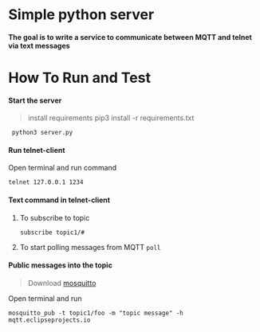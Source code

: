 # Simple python server


#### The goal is to write a service to communicate between MQTT and telnet via text messages


# How To Run and Test

#### Start the server 
> install requirements
> pip3 install -r requirements.txt

``` python3 server.py```

#### Run telnet-client

Open terminal and run command

```telnet 127.0.0.1 1234```


#### Text command in telnet-client

1. To subscribe to topic

    ```subscribe topic1/#```

2. To start polling messages from MQTT
   ```poll```


#### Public messages into the topic

> Download [mosquitto](https://mosquitto.org/ "Title")

Open terminal and run 

```mosquitto_pub -t topic1/foo -m "topic message" -h mqtt.eclipseprojects.io```





